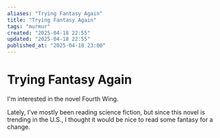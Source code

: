 ```yaml
---
aliases: "Trying Fantasy Again"
title: "Trying Fantasy Again"
tags: "murmur"
created: "2025-04-18 22:55"
updated: "2025-04-18 22:55"
published_at: "2025-04-18 23:00"
---
```


# Trying Fantasy Again

I'm interested in the novel Fourth Wing.

Lately, I’ve mostly been reading science fiction, but since this novel is trending in the U.S., I thought it would be nice to read some fantasy for a change.